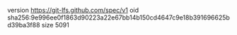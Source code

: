 version https://git-lfs.github.com/spec/v1
oid sha256:9e996ee0f1863d90223a22e67bb14b150cd4647c9e18b391696625bd39ba3f88
size 5091
